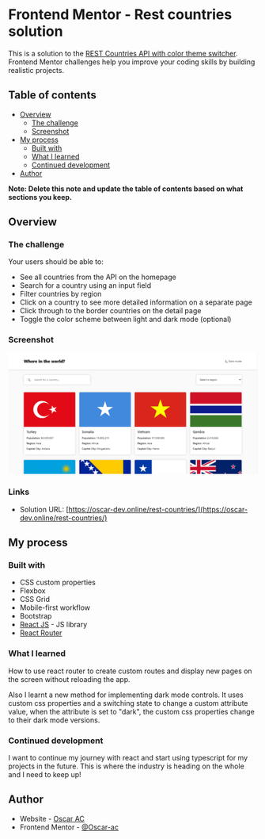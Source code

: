 # Frontend Mentor - Rest countries solution

This is a solution to the [REST Countries API with color theme switcher](https://www.frontendmentor.io/challenges/rest-countries-api-with-color-theme-switcher-5cacc469fec04111f7b848ca). Frontend Mentor challenges help you improve your coding skills by building realistic projects. 

## Table of contents

- [Overview](#overview)
  - [The challenge](#the-challenge)
  - [Screenshot](#screenshot)
- [My process](#my-process)
  - [Built with](#built-with)
  - [What I learned](#what-i-learned)
  - [Continued development](#continued-development)
- [Author](#author)

**Note: Delete this note and update the table of contents based on what sections you keep.**

## Overview

### The challenge

Your users should be able to:

- See all countries from the API on the homepage
- Search for a country using an input field
- Filter countries by region
- Click on a country to see more detailed information on a separate page
- Click through to the border countries on the detail page
- Toggle the color scheme between light and dark mode (optional)

### Screenshot

![](https://github.com/Oscar-ac/countries-api/blob/1143848fb569f300c2dc04ba311772e92f276789/sreenshot.PNG)

### Links

- Solution URL: [https://oscar-dev.online/rest-countries/](https://oscar-dev.online/rest-countries/)

## My process

### Built with

- CSS custom properties
- Flexbox
- CSS Grid
- Mobile-first workflow
- Bootstrap
- [React JS](https://reactjs.org/) - JS library
- [React Router](https://reactrouter.com/en/main)

### What I learned

How to use react router to create custom routes and display new pages on the screen without reloading the app.

Also I learnt a new method for implementing dark mode controls. It uses custom css properties and a switching state to change a custom attribute value, when the attribute is set to "dark", the custom css properties change to their dark mode versions.

### Continued development

I want to continue my journey with react and start using typescript for my projects in the future. This is where the industry is heading on the whole and I need to keep up! 

## Author

- Website - [Oscar AC](https://www.oscar-dev.online)
- Frontend Mentor - [@Oscar-ac](https://www.frontendmentor.io/profile/Oscar-ac)
